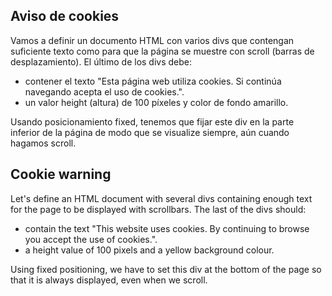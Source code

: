 ## Aviso de cookies

Vamos a definir un documento HTML con varios divs que contengan suficiente texto como para que la página se muestre con scroll (barras de desplazamiento). El último de los divs debe:

- contener el texto "Esta página web utiliza cookies. Si continúa navegando acepta el uso de cookies.".
- un valor height (altura) de 100 píxeles y color de fondo amarillo.

Usando posicionamiento fixed, tenemos que fijar este div en la parte inferior de la página de modo que se visualize siempre, aún cuando hagamos scroll.

## Cookie warning

Let's define an HTML document with several divs containing enough text for the page to be displayed with scrollbars. The last of the divs should:

- contain the text "This website uses cookies. By continuing to browse you accept the use of cookies.".
- a height value of 100 pixels and a yellow background colour.

Using fixed positioning, we have to set this div at the bottom of the page so that it is always displayed, even when we scroll.
